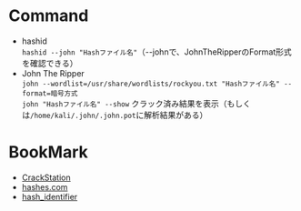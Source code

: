# Command
- hashid  
  `hashid --john "Hashファイル名"`（--johnで、JohnTheRipperのFormat形式を確認できる）
- John The Ripper  
  `john --wordlist=/usr/share/wordlists/rockyou.txt "Hashファイル名" --format=暗号方式`  
  `john "Hashファイル名" --show` クラック済み結果を表示（もしくは`/home/kali/.john/.john.pot`に解析結果がある）
# BookMark
- [CrackStation](https://crackstation.net/)
- [hashes.com](https://hashes.com/en/decrypt/hash)
- [hash_identifier](https://hashes.com/en/tools/hash_identifier)
